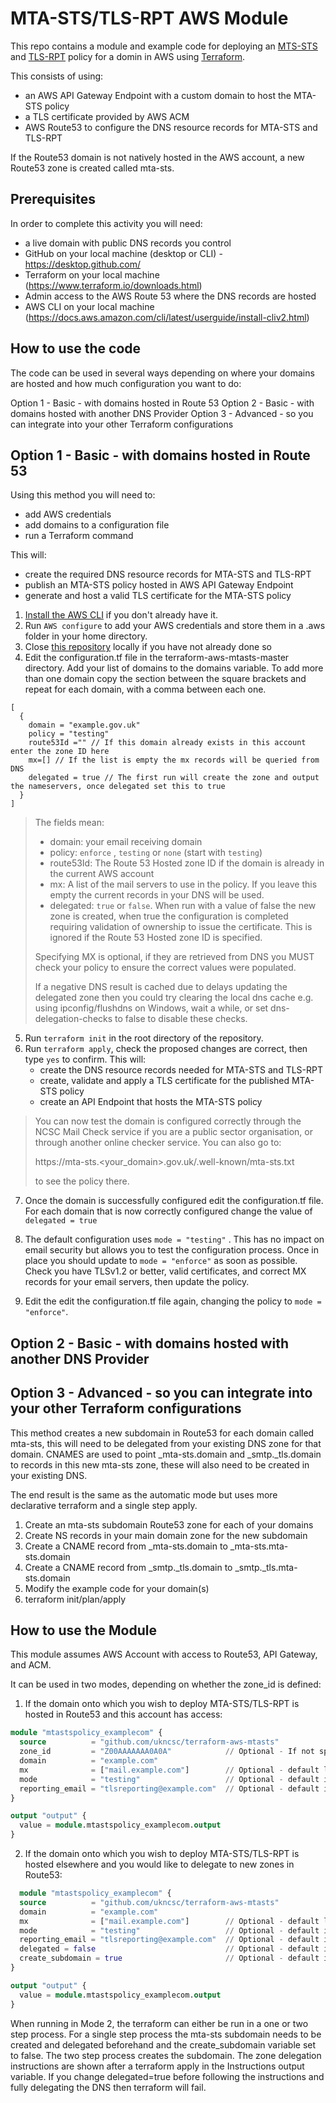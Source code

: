 # MTA-STS/TLS-RPT AWS Module

This repo contains a module and example code for deploying an [MTS-STS](https://tools.ietf.org/html/rfc8461) and [TLS-RPT](https://tools.ietf.org/html/rfc8460) policy for a domin in AWS using [Terraform](https://www.terraform.io/).

This consists of using:
- an AWS API Gateway Endpoint with a custom domain to host the MTA-STS policy
- a TLS certificate provided by AWS ACM
- AWS Route53 to configure the DNS resource records for MTA-STS and TLS-RPT

If the Route53 domain is not natively hosted in the AWS account, a new Route53 zone is created called mta-sts.

## Prerequisites
In order to complete this activity you will need:

- a live domain with public DNS records you control
- GitHub on your local machine (desktop or CLI) - https://desktop.github.com/
- Terraform on your local machine (https://www.terraform.io/downloads.html)
- Admin access to the AWS Route 53 where the DNS records are hosted
- AWS CLI on your local machine (https://docs.aws.amazon.com/cli/latest/userguide/install-cliv2.html)

## How to use the code

The code can be used in several ways depending on where your domains are hosted and how much configuration you want to do:

Option 1 - Basic - with domains hosted in Route 53
Option 2 - Basic - with domains hosted with another DNS Provider
Option 3 - Advanced - so you can integrate into your other Terraform configurations


## Option 1 - Basic - with domains hosted in Route 53

Using this method you will need to:
- add AWS credentials
- add domains to a configuration file
- run a Terraform command

This will:
- create the required DNS resource records for MTA-STS and TLS-RPT
- publish an MTA-STS policy hosted in AWS API Gateway Endpoint
- generate and host a valid TLS certificate for the MTA-STS policy

1. [Install the AWS CLI](https://docs.aws.amazon.com/cli/latest/userguide/install-cliv2.html) if you don't already have it.
2. Run `AWS configure` to add your AWS credentials and store them in a .aws folder in your home directory.
3. Close [this repository](https://github.com/ukgscc/terraform-aws-mtasts) locally if you have not already done so
4. Edit the configuration.tf file in the terraform-aws-mtasts-master directory. Add your list of domains to the domains variable. To add more than one domain copy the section between the square brackets and repeat for each domain, with a comma between each one.
  ```
[
    {
      domain = "example.gov.uk"
      policy = "testing"
      route53Id ="" // If this domain already exists in this account enter the zone ID here
      mx=[] // If the list is empty the mx records will be queried from DNS
      delegated = true // The first run will create the zone and output the nameservers, once delegated set this to true
    }
]
```
>The fields mean:
>- domain: your email receiving domain
>- policy: `enforce` , `testing` or `none` (start with `testing`)
>- route53Id: The Route 53 Hosted zone ID if the domain is already in the current AWS account
>- mx: A list of the mail servers to use in the policy. If you leave this empty the current records in your DNS will be used.
>- delegated: `true` or `false`. When run with a value of false the new zone is created, when true the configuration is completed requiring validation of ownership to issue the certificate. This is ignored if the Route 53 Hosted zone ID is specified.
>
>Specifying MX is optional, if they are retrieved from DNS you MUST check your policy to ensure the correct values were populated.
>
>If a negative DNS result is cached due to delays updating the delegated zone then you could try clearing the local dns cache e.g. using ipconfig/flushdns on Windows, wait a while, or set dns-delegation-checks to false to disable these checks. 
5. Run `terraform init` in the root directory of the repository.
6. Run `terraform apply`, check the proposed changes are correct, then type `yes` to confirm. This will:
	- create the DNS resource records needed for MTA-STS and TLS-RPT
	- create, validate and apply a TLS certificate for the published MTA-STS policy
	- create an API Endpoint that hosts the MTA-STS policy

>You can now test the domain is configured correctly through the NCSC Mail Check service if you are a public sector organisation, or through another online checker service. You can also go to:
>
>https://mta-sts.<your_domain>.gov.uk/.well-known/mta-sts.txt
>
>to see the policy there.

7. Once the domain is successfully configured edit the configuration.tf file. For each domain that is now correctly configured change the value of `delegated = true`
   
8. The default configuration uses `mode = "testing"` . This has no impact on email security but allows you to test the configuration process. Once in place you should update to `mode = "enforce"` as soon as possible.  Check you have TLSv1.2 or better, valid certificates, and correct MX records for your email servers, then update the policy.
9. Edit the edit the configuration.tf file again, changing the policy to `mode = "enforce"`.


## Option 2 - Basic - with domains hosted with another DNS Provider
   
## Option 3 - Advanced - so you can integrate into your other Terraform configurations

This method creates a new subdomain in Route53 for each domain called mta-sts, this will need to be delegated from your existing DNS zone for that domain.
CNAMES are used to point _mta-sts.domain and _smtp._tls.domain to records in this new mta-sts zone, these will also need to be created in your existing DNS.

The end result is the same as the automatic mode but uses more declarative terraform and a single step apply.

1) Create an mta-sts subdomain Route53 zone for each of your domains
2) Create NS records in your main domain zone for the new subdomain
3) Create a CNAME record from _mta-sts.domain to _mta-sts.mta-sts.domain
4) Create a CNAME record from _smtp._tls.domain to _smtp._tls.mta-sts.domain
5) Modify the example code for your domain(s)
6) terraform init/plan/apply


## How to use the Module

This module assumes AWS Account with access to Route53, API Gateway, and ACM.

It can be used in two modes, depending on whether the zone_id is defined:

1) If the domain onto which you wish to deploy MTA-STS/TLS-RPT is hosted in Route53 and this account has access:

```terraform
module "mtastspolicy_examplecom" {
  source          = "github.com/ukncsc/terraform-aws-mtasts"
  zone_id         = "Z00AAAAAAA0A0A"            // Optional - If not specified then it will run in mode 2
  domain          = "example.com"
  mx              = ["mail.example.com"]        // Optional - default looks up MX records for the domain in DNS 
  mode            = "testing"                   // Optional - default is testing
  reporting_email = "tlsreporting@example.com"  // Optional - default is no TLS-RPT record
}

output "output" {
  value = module.mtastspolicy_examplecom.output
}
```

2) If the domain onto which you wish to deploy MTA-STS/TLS-RPT is hosted elsewhere and you would like to delegate to new zones in Route53:
   
```terraform
  module "mtastspolicy_examplecom" {
  source          = "github.com/ukncsc/terraform-aws-mtasts"
  domain          = "example.com"
  mx              = ["mail.example.com"]        // Optional - default looks up MX records for the domain in DNS 
  mode            = "testing"                   // Optional - default is testing
  reporting_email = "tlsreporting@example.com"  // Optional - default is no TLS-RPT record
  delegated = false                             // Optional - default is false. Change this to true once the new zones are delegated from your domain
  create_subdomain = true                       // Optional - default is true. Change to false if creating the mta-sts zone manually, allows single step apply.
}

output "output" {
  value = module.mtastspolicy_examplecom.output
}
```
When running in Mode 2, the terraform can either be run in a one or two step process.
For a single step process the mta-sts subdomain needs to be created and delegated beforehand and the create_subdomain variable set to false.
The two step process creates the subdomain. The zone delegation instructions are shown after a terraform apply in the Instructions output variable.
If you change delegated=true before following the instructions and fully delegating the DNS then terraform will fail.
